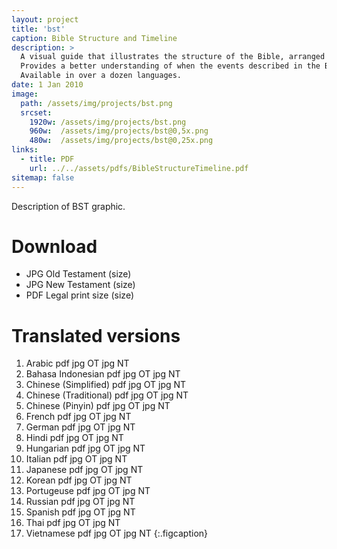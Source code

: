 ```yaml
---
layout: project
title: 'bst'
caption: Bible Structure and Timeline
description: >
  A visual guide that illustrates the structure of the Bible, arranged chronologically. 
  Provides a better understanding of when the events described in the Bible occurred in history. 
  Available in over a dozen languages.
date: 1 Jan 2010
image: 
  path: /assets/img/projects/bst.png
  srcset: 
    1920w: /assets/img/projects/bst.png
    960w:  /assets/img/projects/bst@0,5x.png
    480w:  /assets/img/projects/bst@0,25x.png
links:
  - title: PDF
    url: ../../assets/pdfs/BibleStructureTimeline.pdf
sitemap: false
---
```


Description of BST graphic.

# Download
- JPG Old Testament (size)
- JPG New Testament (size)
- PDF Legal print size (size)

# Translated versions  
1. Arabic pdf jpg OT jpg NT
2. Bahasa Indonesian pdf jpg OT jpg NT
3. Chinese (Simplified) pdf jpg OT jpg NT
4. Chinese (Traditional) pdf jpg OT jpg NT
5. Chinese (Pinyin) pdf jpg OT jpg NT
6. French pdf jpg OT jpg NT
7. German pdf jpg OT jpg NT
8. Hindi pdf jpg OT jpg NT
9. Hungarian pdf jpg OT jpg NT
10. Italian pdf jpg OT jpg NT
11. Japanese pdf jpg OT jpg NT
12. Korean pdf jpg OT jpg NT
13. Portugeuse pdf jpg OT jpg NT
14. Russian pdf jpg OT jpg NT
15. Spanish pdf jpg OT jpg NT
16. Thai pdf jpg OT jpg NT
17. Vietnamese pdf jpg OT jpg NT
{:.figcaption}
